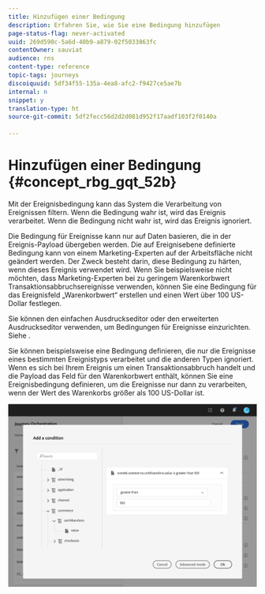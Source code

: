 ```yaml
---
title: Hinzufügen einer Bedingung
description: Erfahren Sie, wie Sie eine Bedingung hinzufügen
page-status-flag: never-activated
uuid: 269d590c-5a6d-40b9-a879-02f5033863fc
contentOwner: sauviat
audience: rns
content-type: reference
topic-tags: journeys
discoiquuid: 5df34f55-135a-4ea8-afc2-f9427ce5ae7b
internal: n
snippet: y
translation-type: ht
source-git-commit: 5df2fecc56d2d2d081d952f17aadf103f2f0140a

---
```




# Hinzufügen einer Bedingung {#concept_rbg_gqt_52b}

Mit der Ereignisbedingung kann das System die Verarbeitung von Ereignissen filtern. Wenn die Bedingung wahr ist, wird das Ereignis verarbeitet. Wenn die Bedingung nicht wahr ist, wird das Ereignis ignoriert.

Die Bedingung für Ereignisse kann nur auf Daten basieren, die in der Ereignis-Payload übergeben werden. Die auf Ereignisebene definierte Bedingung kann von einem Marketing-Experten auf der Arbeitsfläche nicht geändert werden. Der Zweck besteht darin, diese Bedingung zu härten, wenn dieses Ereignis verwendet wird. Wenn Sie beispielsweise nicht möchten, dass Marketing-Experten bei zu geringem Warenkorbwert Transaktionsabbruchsereignisse verwenden, können Sie eine Bedingung für das Ereignisfeld „Warenkorbwert“ erstellen und einen Wert über 100 US-Dollar festlegen.

Sie können den einfachen Ausdruckseditor oder den erweiterten Ausdruckseditor verwenden, um Bedingungen für Ereignisse einzurichten. Siehe [](../expression/expressionadvanced.md).

Sie können beispielsweise eine Bedingung definieren, die nur die Ereignisse eines bestimmten Ereignistyps verarbeitet und die anderen Typen ignoriert. Wenn es sich bei Ihrem Ereignis um einen Transaktionsabbruch handelt und die Payload das Feld für den Warenkorbwert enthält, können Sie eine Ereignisbedingung definieren, um die Ereignisse nur dann zu verarbeiten, wenn der Wert des Warenkorbs größer als 100 US-Dollar ist.

![](../assets/journey78.png)
